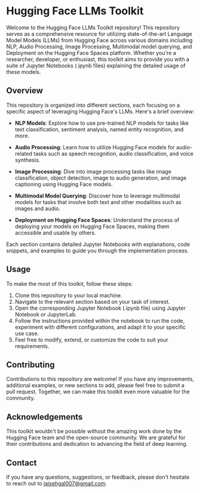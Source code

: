 # Hugging Face LLMs Toolkit

Welcome to the Hugging Face LLMs Toolkit repository! This repository serves as a comprehensive resource for utilizing state-of-the-art Language Model Models (LLMs) from Hugging Face across various domains including NLP, Audio Processing, Image Processing, Multimodal model querying, and Deployment on the Hugging Face Spaces platform. Whether you're a researcher, developer, or enthusiast, this toolkit aims to provide you with a suite of Jupyter Notebooks (.ipynb files) explaining the detailed usage of these models.

## Overview

This repository is organized into different sections, each focusing on a specific aspect of leveraging Hugging Face's LLMs. Here's a brief overview:

- **NLP Models**: Explore how to use pre-trained NLP models for tasks like text classification, sentiment analysis, named entity recognition, and more.

- **Audio Processing**: Learn how to utilize Hugging Face models for audio-related tasks such as speech recognition, audio classification, and voice synthesis.

- **Image Processing**: Dive into image processing tasks like image classification, object detection, image to audio generation, and image captioning using Hugging Face models.

- **Multimodal Model Querying**: Discover how to leverage multimodal models for tasks that involve both text and other modalities such as images and audio.

- **Deployment on Hugging Face Spaces**: Understand the process of deploying your models on Hugging Face Spaces, making them accessible and usable by others.

Each section contains detailed Jupyter Notebooks with explanations, code snippets, and examples to guide you through the implementation process.

## Usage

To make the most of this toolkit, follow these steps:

1. Clone this repository to your local machine.
2. Navigate to the relevant section based on your task of interest.
3. Open the corresponding Jupyter Notebook (.ipynb file) using Jupyter Notebook or JupyterLab.
4. Follow the instructions provided within the notebook to run the code, experiment with different configurations, and adapt it to your specific use case.
5. Feel free to modify, extend, or customize the code to suit your requirements.

## Contributing

Contributions to this repository are welcome! If you have any improvements, additional examples, or new sections to add, please feel free to submit a pull request. Together, we can make this toolkit even more valuable for the community.

## Acknowledgements

This toolkit wouldn't be possible without the amazing work done by the Hugging Face team and the open-source community. We are grateful for their contributions and dedication to advancing the field of deep learning.

## Contact

If you have any questions, suggestions, or feedback, please don't hesitate to reach out to jaisehgal007@gmail.com.



